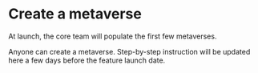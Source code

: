 # Create a metaverse

At launch, the core team will populate the first few metaverses.&#x20;

Anyone can create a metaverse. Step-by-step instruction will be updated here a few days before the feature launch date.
